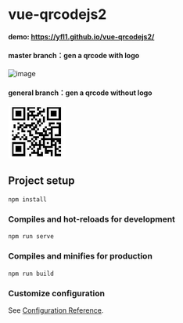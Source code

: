 # vue-qrcodejs2

#### demo: https://yfl1.github.io/vue-qrcodejs2/

#### master branch：gen a qrcode with logo
 ![image](https://github.com/yfl1/vue-qrcodejs2/raw/master/src/assets/qrcode.jpg)

#### general branch：gen a qrcode without logo
 ![image](./src/assets/qr.jpg)

## Project setup
```
npm install
```

### Compiles and hot-reloads for development
```
npm run serve
```

### Compiles and minifies for production
```
npm run build
```

### Customize configuration
See [Configuration Reference](https://cli.vuejs.org/config/).
